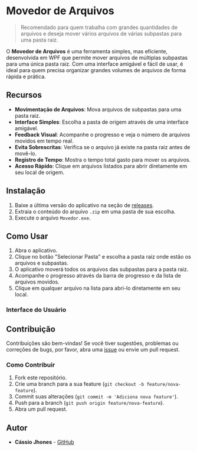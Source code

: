 # Movedor de Arquivos
> Recomendado para quem trabalha com grandes quantidades de arquivos e deseja mover vários arquivos de várias subpastas para uma pasta raiz.

O **Movedor de Arquivos** é uma ferramenta simples, mas eficiente, desenvolvida em WPF que permite mover arquivos de múltiplas subpastas para uma única pasta raiz. Com uma interface amigável e fácil de usar, é ideal para quem precisa organizar grandes volumes de arquivos de forma rápida e prática.

## Recursos

- **Movimentação de Arquivos**: Mova arquivos de subpastas para uma pasta raiz.
- **Interface Simples**: Escolha a pasta de origem através de uma interface amigável.
- **Feedback Visual**: Acompanhe o progresso e veja o número de arquivos movidos em tempo real.
- **Evita Sobrescritas**: Verifica se o arquivo já existe na pasta raiz antes de movê-lo.
- **Registro de Tempo**: Mostra o tempo total gasto para mover os arquivos.
- **Acesso Rápido**: Clique em arquivos listados para abrir diretamente em seu local de origem.

## Instalação

1. Baixe a última versão do aplicativo na seção de [releases](https://github.com/CassioJhones/Movedor/releases).
2. Extraia o conteúdo do arquivo `.zip` em uma pasta de sua escolha.
3. Execute o arquivo `Movedor.exe`.

## Como Usar

1. Abra o aplicativo.
2. Clique no botão "Selecionar Pasta" e escolha a pasta raiz onde estão os arquivos e subpastas.
3. O aplicativo moverá todos os arquivos das subpastas para a pasta raiz.
4. Acompanhe o progresso através da barra de progresso e da lista de arquivos movidos.
5. Clique em qualquer arquivo na lista para abri-lo diretamente em seu local.

### Interface do Usuário




## Contribuição

Contribuições são bem-vindas! Se você tiver sugestões, problemas ou correções de bugs, por favor, abra uma [issue](https://github.com/CassioJhones/Movedor/issues) ou envie um pull request.

### Como Contribuir

1. Fork este repositório.
2. Crie uma branch para a sua feature (`git checkout -b feature/nova-feature`).
3. Commit suas alterações (`git commit -m 'Adiciona nova feature'`).
4. Push para a branch (`git push origin feature/nova-feature`).
5. Abra um pull request.


## Autor

- **Cássio Jhones** - [GitHub](https://github.com/CassioJhones)



